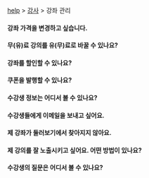 [help](메인.md) > [강사](강사.md) > 강좌 관리

#### 강좌 가격을 변경하고 싶습니다.

#### 무(유)료 강의를 유(무)료로 바꿀 수 있나요?

#### 강좌를 할인할 수 있나요?

#### 쿠폰을 발행할 수 있나요?

#### 수강생 정보는 어디서 볼 수 있나요?

#### 수강생들에게 이메일을 보내고 싶어요.

#### 제 강좌가 둘러보기에서 찾아지지 않아요.

#### 제 강의를 잘 노출시키고 싶어요. 어떤 방법이 있나요?

#### 수강생의 질문은 어디서 볼 수 있나요?
